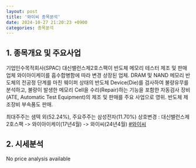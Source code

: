 ```yaml
---
layout: post
title: '와이씨 종목분석'
date: 2024-10-27 21:20:23 +0900
categories: 종목분석
---
```


## 1. 종목개요 및 주요사업

기업인수목적회사(SPAC) 대신밸런스제2호스팩이 반도체 메모리 테스터 제조 및 판매업체 와이아이케이를 흡수합병함에 따라 변경 상장된 업체. DRAM 및 NAND 메모리 반도체의 전공정 단계를 마친 웨이퍼 상태의 반도체 Device(Die)를 검사하여 불량유무를 분석하고, 불량이 발생한 메모리 Cell을 수리(Repair)하는 기능을 포함한 자동검사 장비(ATE, Automatic Test Equipment)의 제조 및 판매를 주요 사업으로 영위. 반도체 제조장비 부속품도 판매.

최대주주는 샘텍 외(52.24%), 주요주주는 삼성전자(11.70%) 상호변경 : 대신밸런스제2호스팩 -> 와이아이케이(17년4월) -> 와이씨(24년4월)
[#와이씨](#)

## 2. 시세분석

No price analysis available

